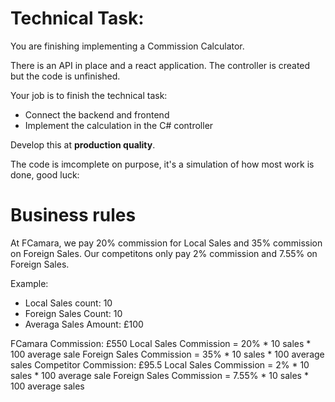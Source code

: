 
# Technical Task:

You are finishing implementing a Commission Calculator.

There is an API in place and a react application.
The controller is created but the code is unfinished.

Your job is to finish the technical task:
 - Connect the backend and frontend
 - Implement the calculation in the C# controller

Develop this at **production quality**.

The code is imcomplete on purpose, it's a simulation of how most work is done, good luck:

# Business rules

 At FCamara, we pay 20% commission for Local Sales and 35% commission on Foreign Sales.
 Our competitons only pay 2% commission and 7.55% on Foreign Sales.

Example:
- Local Sales count: 10
- Foreign Sales Count: 10
- Averaga Sales Amount: £100

FCamara Commission: £550
    Local Sales Commission = 20% * 10 sales * 100 average sale
    Foreign Sales Commission = 35% * 10 sales * 100 average sales
Competitor Commission: £95.5
    Local Sales Commission = 2% * 10 sales * 100 average sale
    Foreign Sales Commission = 7.55% * 10 sales * 100 average sales